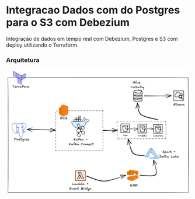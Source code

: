 # Integracao Dados com do Postgres para o S3 com Debezium 
Integração de dados em tempo real com Debezium, Postgres e S3 com deploy utilizando o Terraform.

### Arquitetura
![alt text](https://github.com/cicerojmm/integracaoDadosDebeziumPostgres/blob/main/images/arquitetura.png?raw=true)

